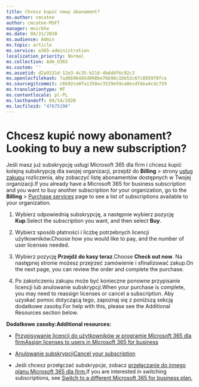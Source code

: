 ```yaml
---
title: Chcesz kupić nowy abonament?
ms.author: cmcatee
author: cmcatee-MSFT
manager: mnirkhe
ms.date: 04/21/2020
ms.audience: Admin
ms.topic: article
ms.service: o365-administration
localization_priority: Normal
ms.collection: Adm_O365
ms.custom: ''
ms.assetid: d2a9331d-12e3-4c35-b216-4bdddf6c92c3
ms.openlocfilehash: 7ad6b96485d098be76b98c1bb53c67c885978fce
ms.sourcegitcommit: c6692ce0fa1358ec3529e59ca0ecdfdea4cdc759
ms.translationtype: MT
ms.contentlocale: pl-PL
ms.lasthandoff: 09/14/2020
ms.locfileid: "47675196"
---
```

# <a name="looking-to-buy-a-new-subscription"></a><span data-ttu-id="d9d79-102">Chcesz kupić nowy abonament?</span><span class="sxs-lookup"><span data-stu-id="d9d79-102">Looking to buy a new subscription?</span></span>

<span data-ttu-id="d9d79-103">Jeśli masz już subskrypcję usługi Microsoft 365 dla firm i chcesz kupić kolejną subskrypcję dla swojej organizacji, przejdź do **Billing** \> strony [usług zakupu](https://go.microsoft.com/fwlink/p/?linkid=868433) rozliczenia, aby zobaczyć listę abonamentów dostępnych w Twojej organizacji.</span><span class="sxs-lookup"><span data-stu-id="d9d79-103">If you already have a Microsoft 365 for business subscription and you want to buy another subscription for your organization, go to the **Billing** \> [Purchase services](https://go.microsoft.com/fwlink/p/?linkid=868433) page to see a list of subscriptions available to your organization.</span></span>
 
1. <span data-ttu-id="d9d79-104">Wybierz odpowiednią subskrypcję, a następnie wybierz pozycję **Kup**.</span><span class="sxs-lookup"><span data-stu-id="d9d79-104">Select the subscription you want, and then select **Buy**.</span></span>

2. <span data-ttu-id="d9d79-105">Wybierz sposób płatności i liczbę potrzebnych licencji użytkowników.</span><span class="sxs-lookup"><span data-stu-id="d9d79-105">Choose how you would like to pay, and the number of user licenses needed.</span></span>

3. <span data-ttu-id="d9d79-106">Wybierz pozycję **Przejdź do kasy teraz**.</span><span class="sxs-lookup"><span data-stu-id="d9d79-106">Choose **Check out now**.</span></span> <span data-ttu-id="d9d79-107">Na następnej stronie możesz przejrzeć zamówienie i sfinalizować zakup.</span><span class="sxs-lookup"><span data-stu-id="d9d79-107">On the next page, you can review the order and complete the purchase.</span></span>

4. <span data-ttu-id="d9d79-108">Po zakończeniu zakupu może być konieczne ponowne przypisanie licencji lub anulowanie subskrypcji.</span><span class="sxs-lookup"><span data-stu-id="d9d79-108">When your purchase is complete, you may need to reassign licenses or cancel a subscription.</span></span> <span data-ttu-id="d9d79-109">Aby uzyskać pomoc dotyczącą tego, zapoznaj się z poniższą sekcją dodatkowe zasoby.</span><span class="sxs-lookup"><span data-stu-id="d9d79-109">For help with this, please see the Additional Resources section below.</span></span>

 <span data-ttu-id="d9d79-110">**Dodatkowe zasoby:**</span><span class="sxs-lookup"><span data-stu-id="d9d79-110">**Additional resources:**</span></span>
  
- [<span data-ttu-id="d9d79-111">Przypisywanie licencji do użytkowników w programie Microsoft 365 dla firm</span><span class="sxs-lookup"><span data-stu-id="d9d79-111">Assign licenses to users in Microsoft 365 for business</span></span>](https://docs.microsoft.com/microsoft-365/admin/add-users/add-users)
    
- [<span data-ttu-id="d9d79-112">Anulowanie subskrypcji</span><span class="sxs-lookup"><span data-stu-id="d9d79-112">Cancel your subscription</span></span>](https://docs.microsoft.com/microsoft-365/commerce/subscriptions/cancel-your-subscription)
    
- <span data-ttu-id="d9d79-113">Jeśli chcesz przełączać subskrypcje, zobacz [przełączanie do innego planu Microsoft 365 dla firm.](https://docs.microsoft.com/microsoft-365/commerce/subscriptions/switch-to-a-different-plan)</span><span class="sxs-lookup"><span data-stu-id="d9d79-113">If you are interested in switching subscriptions, see [Switch to a different Microsoft 365 for business plan.](https://docs.microsoft.com/microsoft-365/commerce/subscriptions/switch-to-a-different-plan)</span></span>